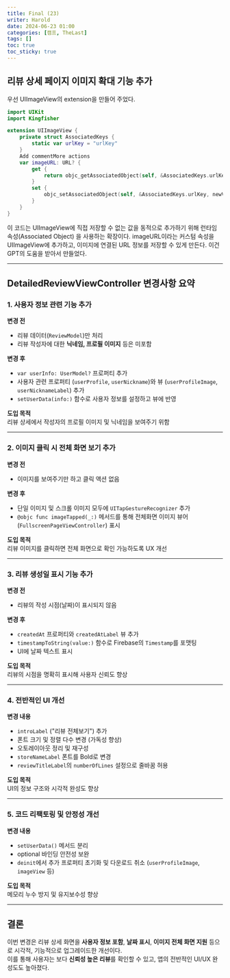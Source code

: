 ```yaml
---
title: Final (23)
writer: Harold
date: 2024-06-23 01:00
categories: [캠프, TheLast]
tags: []
toc: true
toc_sticky: true
---
```


## 리뷰 상세 페이지 이미지 확대 기능 추가

우선 UIImageView의 extension을 만들어 주었다.

```swift
import UIKit
import Kingfisher

extension UIImageView {
    private struct AssociatedKeys {
        static var urlKey = "urlKey"
    }
    Add commentMore actions
    var imageURL: URL? {
        get {
            return objc_getAssociatedObject(self, &AssociatedKeys.urlKey) as? URL
        }
        set {
            objc_setAssociatedObject(self, &AssociatedKeys.urlKey, newValue, .OBJC_ASSOCIATION_RETAIN_NONATOMIC)
        }
    }
}
```
이 코드는 UIImageView에 직접 저장할 수 없는 값을 동적으로 추가하기 위해 런타임 속성(Associated Object) 을 사용하는 확장이다.
imageURL이라는 커스텀 속성을 UIImageView에 추가하고, 이미지에 연결된 URL 정보를 저장할 수 있게 만든다. 이건 GPT의 도움을 받아서 만들었다.

---

## DetailedReviewViewController 변경사항 요약

### 1. 사용자 정보 관련 기능 추가

**변경 전**  
- 리뷰 데이터(`ReviewModel`)만 처리  
- 리뷰 작성자에 대한 **닉네임, 프로필 이미지** 등은 미포함

**변경 후**  
- `var userInfo: UserModel?` 프로퍼티 추가  
- 사용자 관련 프로퍼티 (`userProfile`, `userNickname`)와 뷰 (`userProfileImage`, `userNicknameLabel`) 추가  
- `setUserData(info:)` 함수로 사용자 정보를 설정하고 뷰에 반영

**도입 목적**  
리뷰 상세에서 작성자의 프로필 이미지 및 닉네임을 보여주기 위함

---

### 2. 이미지 클릭 시 전체 화면 보기 추가

**변경 전**  
- 이미지를 보여주기만 하고 클릭 액션 없음

**변경 후**  
- 단일 이미지 및 스크롤 이미지 모두에 `UITapGestureRecognizer` 추가  
- `@objc func imageTapped(_:)` 메서드를 통해 전체화면 이미지 뷰어 (`FullscreenPageViewController`) 표시

**도입 목적**  
리뷰 이미지를 클릭하면 전체 화면으로 확인 가능하도록 UX 개선

---

### 3. 리뷰 생성일 표시 기능 추가

**변경 전**  
- 리뷰의 작성 시점(날짜)이 표시되지 않음

**변경 후**  
- `createdAt` 프로퍼티와 `createdAtLabel` 뷰 추가  
- `timestampToString(value:)` 함수로 Firebase의 `Timestamp`를 포맷팅  
- UI에 날짜 텍스트 표시

**도입 목적**  
리뷰의 시점을 명확히 표시해 사용자 신뢰도 향상

---

### 4. 전반적인 UI 개선

**변경 내용**  
- `introLabel` ("리뷰 전체보기") 추가  
- 폰트 크기 및 정렬 다수 변경 (가독성 향상)  
- 오토레이아웃 정리 및 재구성  
- `storeNameLabel` 폰트를 Bold로 변경  
- `reviewTitleLabel`의 `numberOfLines` 설정으로 줄바꿈 허용

**도입 목적**  
UI의 정보 구조와 시각적 완성도 향상

---

### 5. 코드 리팩토링 및 안정성 개선

**변경 내용**  
- `setUserData()` 메서드 분리  
- optional 바인딩 안전성 보완  
- `deinit`에서 추가 프로퍼티 초기화 및 다운로드 취소 (`userProfileImage`, `imageView` 등)

**도입 목적**  
메모리 누수 방지 및 유지보수성 향상

---

## 결론

이번 변경은 리뷰 상세 화면을 **사용자 정보 포함**, **날짜 표시**, **이미지 전체 화면 지원** 등으로 시각적, 기능적으로 업그레이드한 개선이다.  
이를 통해 사용자는 보다 **신뢰성 높은 리뷰**를 확인할 수 있고, 앱의 전반적인 UI/UX 완성도도 높아졌다.